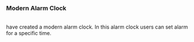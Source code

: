 ### Modern Alarm Clock

 <br>
  have created a modern alarm clock. In this alarm clock users can set alarm for a specific time.
